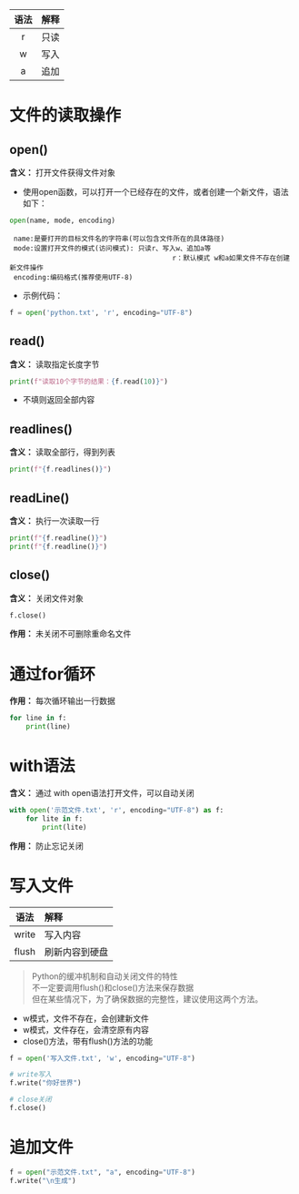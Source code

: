 
| 语法 | 解释 |  
|:--:|:---|
| r  | 只读 |
| w  | 写入 |
| a  | 追加 |
# 文件的读取操作
## open()
**含义：** 打开文件获得文件对象
- 使用open函数，可以打开一个已经存在的文件，或者创建一个新文件，语法如下：
```python
open(name, mode, encoding)
```
	 name:是要打开的目标文件名的字符串(可以包含文件所在的具体路径)
	 mode:设置打开文件的模式(访问模式): 只读r、写入w、追加a等
											r：默认模式 w和a如果文件不存在创建新文件操作
	 encoding:编码格式(推荐使用UTF-8)
- 示例代码：
```python
f = open('python.txt', 'r', encoding="UTF-8")
```
## read()
**含义：** 读取指定长度字节
```python
print(f"读取10个字节的结果：{f.read(10)}")
```
- 不填则返回全部内容
## readlines()
**含义：** 读取全部行，得到列表
```python
print(f"{f.readlines()}")
```
## readLine()
**含义：** 执行一次读取一行
```python
print(f"{f.readline()}")  
print(f"{f.readline()}")
```
## close()
**含义：** 关闭文件对象
```python
f.close()
```
**作用：** 未关闭不可删除重命名文件
# 通过for循环
**作用：** 每次循环输出一行数据
```python
for line in f:  
    print(line)
```
# with语法
**含义：** 通过 with open语法打开文件，可以自动关闭
```python
with open('示范文件.txt', 'r', encoding="UTF-8") as f:  
    for lite in f:  
        print(lite)
```
**作用：** 防止忘记关闭
# 写入文件
|  语法   | 解释      |  
|:-----:|:--------|  
| write | 写入内容    |  
| flush | 刷新内容到硬盘 |

> Python的缓冲机制和自动关闭文件的特性  
> 不一定要调用flush()和close()方法来保存数据  
> 但在某些情况下，为了确保数据的完整性，建议使用这两个方法。

- w模式，文件不存在，会创建新文件
- w模式，文件存在，会清空原有内容
- close()方法，带有flush()方法的功能
```python
f = open('写入文件.txt', 'w', encoding="UTF-8")  

# write写入
f.write("你好世界")

# close关闭  
f.close()
```
# 追加文件
```python
f = open("示范文件.txt", "a", encoding="UTF-8")  
f.write("\n生成")
```
